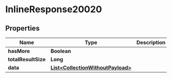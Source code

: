 

# InlineResponse20020

## Properties

Name | Type | Description | Notes
------------ | ------------- | ------------- | -------------
**hasMore** | **Boolean** |  |  [optional]
**totalResultSize** | **Long** |  |  [optional]
**data** | [**List&lt;CollectionWithoutPayload&gt;**](CollectionWithoutPayload.md) |  | 



